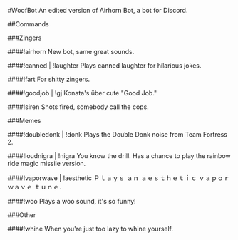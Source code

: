 #WoofBot
An edited version of Airhorn Bot, a bot for Discord.

##Commands

###Zingers

####!airhorn
New bot, same great sounds.

####!canned | !laughter
Plays canned laughter for hilarious jokes.

####!fart
For shitty zingers.

####!goodjob | !gj
Konata's über cute "Good Job."

####!siren
Shots fired, somebody call the cops.

###Memes

####!doubledonk | !donk
Plays the Double Donk noise from Team Fortress 2.

####!loudnigra | !nigra
You know the drill.
Has a chance to play the rainbow ride magic missile version.

####!vaporwave | !aesthetic
Ｐｌａｙｓ ａｎ ａｅｓｔｈｅｔｉｃ ｖａｐｏｒｗａｖｅ ｔｕｎｅ．

####!woo
Plays a woo sound, it's so funny!

###Other

####!whine
When you're just too lazy to whine yourself.
